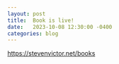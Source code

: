 ```yaml
---
layout: post
title:  Book is live!
date:   2023-10-08 12:30:00 -0400
categories: blog
---
```


<https://stevenvictor.net/books>